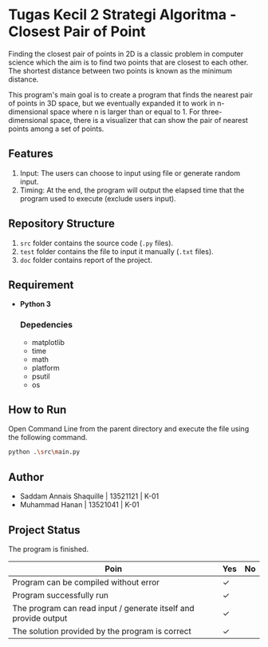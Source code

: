 # Tugas Kecil 2 Strategi Algoritma - Closest Pair of Point

Finding the closest pair of points in 2D is a classic problem in computer science which the aim is to find two points that are closest to each other. The shortest distance between two points is known as the minimum distance.

This program's main goal is to create a program that finds the nearest pair of points in 3D space, but we eventually expanded it to work in n-dimensional space where n is larger than or equal to 1. For three-dimensional space, there is a visualizer that can show the pair of nearest points among a set of points.

## Features

1. Input: The users can choose to input using file or generate random input.
2. Timing: At the end, the program will output the elapsed time that the program used to execute (exclude users input).


## Repository Structure
1. `src` folder contains the source code (`.py` files).
2. `test` folder contains the file to input it manually (`.txt` files).
3. `doc` folder contains report of the project.

## Requirement
- **Python 3**

  ### Depedencies
  - matplotlib
  - time
  - math
  - platform
  - psutil
  - os


## How to Run
Open Command Line from the parent directory and execute the file using the following command.

```sh
python .\src\main.py
```
## Author
- Saddam Annais Shaquille | 13521121 | K-01
- Muhammad Hanan | 13521041 | K-01


## Project Status
The program is finished.

| Poin  | Yes | No |
|---|---|---|
| Program can be compiled without error | ✓ |   |
| Program successfully run | ✓ |   |
| The program can read input / generate itself and provide output | ✓ |   |
| The solution provided by the program is correct | ✓ |  |